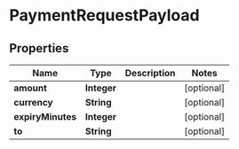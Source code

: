 

# PaymentRequestPayload


## Properties

| Name | Type | Description | Notes |
|------------ | ------------- | ------------- | -------------|
|**amount** | **Integer** |  |  [optional] |
|**currency** | **String** |  |  [optional] |
|**expiryMinutes** | **Integer** |  |  [optional] |
|**to** | **String** |  |  [optional] |



